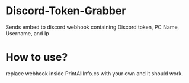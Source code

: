 # Discord-Token-Grabber
Sends embed to discord webhook containing Discord token, PC Name, Username, and Ip


# How to use?
replace webhook inside PrintAllInfo.cs with your own and it should work. 

